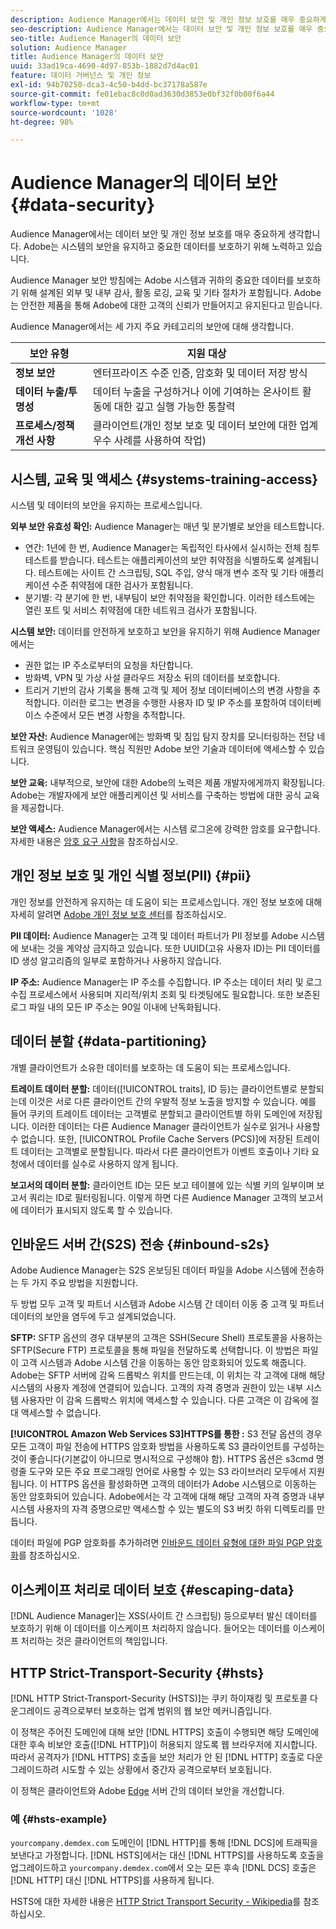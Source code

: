 ```yaml
---
description: Audience Manager에서는 데이터 보안 및 개인 정보 보호를 매우 중요하게 생각합니다. Adobe는 시스템의 보안을 유지하고 중요한 데이터를 보호하기 위해 노력하고 있습니다.
seo-description: Audience Manager에서는 데이터 보안 및 개인 정보 보호를 매우 중요하게 생각합니다. Adobe는 시스템의 보안을 유지하고 중요한 데이터를 보호하기 위해 노력하고 있습니다.
seo-title: Audience Manager의 데이터 보안
solution: Audience Manager
title: Audience Manager의 데이터 보안
uuid: 33ad19ca-4690-4d97-853b-1882d7d4ac01
feature: 데이터 거버넌스 및 개인 정보
exl-id: 94b70250-dca3-4c50-b4dd-bc37178a587e
source-git-commit: fe01ebac8c0d0ad3630d3853e0bf32f0b00f6a44
workflow-type: tm+mt
source-wordcount: '1028'
ht-degree: 98%

---
```


# Audience Manager의 데이터 보안 {#data-security}

Audience Manager에서는 데이터 보안 및 개인 정보 보호를 매우 중요하게 생각합니다. Adobe는 시스템의 보안을 유지하고 중요한 데이터를 보호하기 위해 노력하고 있습니다.

Audience Manager 보안 방침에는 Adobe 시스템과 귀하의 중요한 데이터를 보호하기 위해 설계된 외부 및 내부 감사, 활동 로깅, 교육 및 기타 절차가 포함됩니다. Adobe는 안전한 제품을 통해 Adobe에 대한 고객의 신뢰가 만들어지고 유지된다고 믿습니다.

Audience Manager에서는 세 가지 주요 카테고리의 보안에 대해 생각합니다.

| 보안 유형 | 지원 대상 |
|---|---|
| **정보 보안** | 엔터프라이즈 수준 인증, 암호화 및 데이터 저장 방식 |
| **데이터 누출/투명성** | 데이터 누출을 구성하거나 이에 기여하는 온사이트 활동에 대한 깊고 실행 가능한 통찰력 |
| **프로세스/정책 개선 사항** | 클라이언트(개인 정보 보호 및 데이터 보안에 대한 업계 우수 사례를 사용하여 작업) |

## 시스템, 교육 및 액세스 {#systems-training-access}

시스템 및 데이터의 보안을 유지하는 프로세스입니다.

**외부 보안 유효성 확인:**  Audience Manager는 매년 및 분기별로 보안을 테스트합니다.

* 연간: 1년에 한 번, Audience Manager는 독립적인 타사에서 실시하는 전체 침투 테스트를 받습니다. 테스트는 애플리케이션의 보안 취약점을 식별하도록 설계됩니다. 테스트에는 사이트 간 스크립팅, SQL 주입, 양식 매개 변수 조작 및 기타 애플리케이션 수준 취약점에 대한 검사가 포함됩니다.
* 분기별: 각 분기에 한 번, 내부팀이 보안 취약점을 확인합니다. 이러한 테스트에는 열린 포트 및 서비스 취약점에 대한 네트워크 검사가 포함됩니다.

**시스템 보안:**  데이터를 안전하게 보호하고 보안을 유지하기 위해 Audience Manager에서는

* 권한 없는 IP 주소로부터의 요청을 차단합니다.
* 방화벽, VPN 및 가상 사설 클라우드 저장소 뒤의 데이터를 보호합니다.
* 트리거 기반의 감사 기록을 통해 고객 및 제어 정보 데이터베이스의 변경 사항을 추적합니다. 이러한 로그는 변경을 수행한 사용자 ID 및 IP 주소를 포함하여 데이터베이스 수준에서 모든 변경 사항을 추적합니다.

**보안 자산:**  Audience Manager에는 방화벽 및 침입 탐지 장치를 모니터링하는 전담 네트워크 운영팀이 있습니다. 핵심 직원만 Adobe 보안 기술과 데이터에 액세스할 수 있습니다.

**보안 교육:**  내부적으로, 보안에 대한 Adobe의 노력은 제품 개발자에게까지 확장됩니다. Adobe는 개발자에게 보안 애플리케이션 및 서비스를 구축하는 방법에 대한 공식 교육을 제공합니다.

**보안 액세스:**  Audience Manager에서는 시스템 로그온에 강력한 암호를 요구합니다. 자세한 내용은 [암호 요구 사항](../../reference/password-requirements.md)을 참조하십시오.

## 개인 정보 보호 및 개인 식별 정보(PII) {#pii}

개인 정보를 안전하게 유지하는 데 도움이 되는 프로세스입니다. 개인 정보 보호에 대해 자세히 알려면 [Adobe 개인 정보 보호 센터](https://www.adobe.com/kr/privacy/advertising-services.html)를 참조하십시오.

**PII 데이터:**  Audience Manager는 고객 및 데이터 파트너가 PII 정보를 Adobe 시스템에 보내는 것을 계약상 금지하고 있습니다. 또한 UUID(고유 사용자 ID)는 PII 데이터를 ID 생성 알고리즘의 일부로 포함하거나 사용하지 않습니다.

**IP 주소:**  Audience Manager는 IP 주소를 수집합니다. IP 주소는 데이터 처리 및 로그 수집 프로세스에서 사용되며 지리적/위치 조회 및 타겟팅에도 필요합니다. 또한 보존된 로그 파일 내의 모든 IP 주소는 90일 이내에 난독화됩니다.

## 데이터 분할 {#data-partitioning}

개별 클라이언트가 소유한 데이터를 보호하는 데 도움이 되는 프로세스입니다.

**트레이트 데이터 분할:**   데이터([!UICONTROL traits], ID 등)는 클라이언트별로 분할되는데 이것은 서로 다른 클라이언트 간의 우발적 정보 노출을 방지할 수 있습니다. 예를 들어 쿠키의 트레이트 데이터는 고객별로 분할되고 클라이언트별 하위 도메인에 저장됩니다. 이러한 데이터는 다른 Audience Manager 클라이언트가 실수로 읽거나 사용할 수 없습니다. 또한, [!UICONTROL Profile Cache Servers (PCS)]에 저장된 트레이트 데이터는 고객별로 분할됩니다. 따라서 다른 클라이언트가 이벤트 호출이나 기타 요청에서 데이터를 실수로 사용하지 않게 됩니다.

**보고서의 데이터 분할:**  클라이언트 ID는 모든 보고 테이블에 있는 식별 키의 일부이며 보고서 쿼리는 ID로 필터링됩니다. 이렇게 하면 다른 Audience Manager 고객의 보고서에 데이터가 표시되지 않도록 할 수 있습니다.

## 인바운드 서버 간(S2S) 전송 {#inbound-s2s}

Adobe Audience Manager는 S2S 온보딩된 데이터 파일을 Adobe 시스템에 전송하는 두 가지 주요 방법을 지원합니다.

두 방법 모두 고객 및 파트너 시스템과 Adobe 시스템 간 데이터 이동 중 고객 및 파트너 데이터의 보안을 염두에 두고 설계되었습니다.

**SFTP:** SFTP 옵션의 경우 대부분의 고객은 SSH(Secure Shell) 프로토콜을 사용하는 SFTP(Secure FTP) 프로토콜을 통해 파일을 전달하도록 선택합니다. 이 방법은 파일이 고객 시스템과 Adobe 시스템 간을 이동하는 동안 암호화되어 있도록 해줍니다. Adobe는 SFTP 서버에 감옥 드롭박스 위치를 만드는데, 이 위치는 각 고객에 대해 해당 시스템의 사용자 계정에 연결되어 있습니다. 고객의 자격 증명과 권한이 있는 내부 시스템 사용자만 이 감옥 드롭박스 위치에 액세스할 수 있습니다. 다른 고객은 이 감옥에 절대 액세스할 수 없습니다.

**[!UICONTROL Amazon Web Services S3]HTTPS를 통한 :** S3 전달 옵션의 경우 모든 고객이 파일 전송에 HTTPS 암호화 방법을 사용하도록 S3 클라이언트를 구성하는 것이 좋습니다(기본값이 아니므로 명시적으로 구성해야 함). HTTPS 옵션은 s3cmd 명령줄 도구와 모든 주요 프로그래밍 언어로 사용할 수 있는 S3 라이브러리 모두에서 지원됩니다. 이 HTTPS 옵션을 활성화하면 고객의 데이터가 Adobe 시스템으로 이동하는 동안 암호화되어 있습니다. Adobe에서는 각 고객에 대해 해당 고객의 자격 증명과 내부 시스템 사용자의 자격 증명으로만 액세스할 수 있는 별도의 S3 버킷 하위 디렉토리를 만듭니다.

데이터 파일에 PGP 암호화를 추가하려면 [인바운드 데이터 유형에 대한 파일 PGP 암호화](../../integration/sending-audience-data/batch-data-transfer-explained/inbound-file-encryption.md)를 참조하십시오.

## 이스케이프 처리로 데이터 보호 {#escaping-data}

[!DNL Audience Manager]는 XSS(사이트 간 스크립팅) 등으로부터 발신 데이터를 보호하기 위해 이 데이터를 이스케이프 처리하지 않습니다. 들어오는 데이터를 이스케이프 처리하는 것은 클라이언트의 책임입니다.

## HTTP Strict-Transport-Security {#hsts}

[!DNL HTTP Strict-Transport-Security (HSTS)]는 쿠키 하이재킹 및 프로토콜 다운그레이드 공격으로부터 보호하는 업계 범위의 웹 보안 메커니즘입니다.

이 정책은 주어진 도메인에 대해 보안 [!DNL HTTPS] 호출이 수행되면 해당 도메인에 대한 후속 비보안 호출([!DNL HTTP])이 허용되지 않도록 웹 브라우저에 지시합니다. 따라서 공격자가 [!DNL HTTPS] 호출을 보안 처리가 안 된 [!DNL HTTP] 호출로 다운그레이드하려 시도할 수 있는 상황에서 중간자 공격으로부터 보호됩니다.

이 정책은 클라이언트와 Adobe [Edge](../../reference/system-components/components-edge.md) 서버 간의 데이터 보안을 개선합니다.

### 예 {#hsts-example}

`yourcompany.demdex.com` 도메인이 [!DNL HTTP]를 통해 [!DNL DCS]에 트래픽을 보낸다고 가정합니다. [!DNL HSTS]에서는 대신 [!DNL HTTPS]를 사용하도록 호출을 업그레이드하고 `yourcompany.demdex.com`에서 오는 모든 후속 [!DNL DCS] 호출은 [!DNL HTTP] 대신 [!DNL HTTPS]를 사용하게 됩니다.

HSTS에 대한 자세한 내용은 [HTTP Strict Transport Security - Wikipedia](https://en.wikipedia.org/wiki/HTTP_Strict_Transport_Security)를 참조하십시오.
